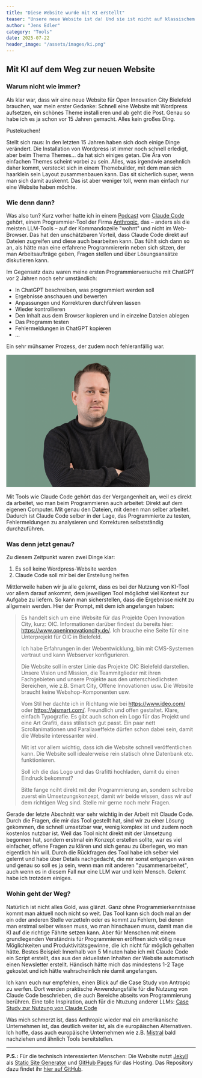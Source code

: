 ```yaml
---
title: "Diese Website wurde mit KI erstellt"
teaser: "Unsere neue Website ist da! Und sie ist nicht auf klassischem Wege entstanden. Anthropics Claude Code hat die Website fast im Alleingang erstellt, beim Hosting geholfen und die Erstellung von Newslettern automatisiert."
author: "Jens Edler"
category: "Tools"
date: 2025-07-22
header_image: "/assets/images/ki.png"
---
```


## Mit KI auf dem Weg zur neuen Website

### Warum nicht wie immer?

Als klar war, dass wir eine neue Website für Open Innovation City Bielefeld brauchen, war mein erster Gedanke: Schnell eine Website mit Wordpress aufsetzen, ein schönes Theme installieren und ab geht die Post. Genau so habe ich es ja schon vor 15 Jahren gemacht. Alles kein großes Ding. 

Pustekuchen!

Stellt sich raus: In den letzten 15 Jahren haben sich doch einige Dinge verändert. Die Installation von Wordpress ist immer noch schnell erledigt, aber beim Thema Themes... da hat sich einiges getan. Die Ära von einfachen Themes scheint vorbei zu sein. Alles, was irgendwie ansehnlich daher kommt, versteckt sich in einem Themebuilder, mit dem man sich haarklein sein Layout zusammenbauen kann. Das sit sicherlich super, wenn man sich damit auskennt. Das ist aber weniger toll, wenn man einfach nur eine Website haben möchte.

### Wie denn dann?

Was also tun? Kurz vorher hatte ich in einem [Podcast](https://freakshow.fm/fs290-das-popcorn-problem) vom [Claude Code](https://www.anthropic.com/claude-code) gehört, einem Programmier-Tool der Firma [Anthropic](https://www.anthropic.com), das – anders als die meisten LLM-Tools – auf der Kommandozeile "wohnt" und nicht im Web-Browser. Das hat den unschätzbaren Vorteil, dass Claude Code direkt auf Dateien zugreifen und diese auch bearbeiten kann. Das fühlt sich dann so an, als hätte man eine erfahrene Programmiererin neben sich sitzen, der man Arbeitsaufträge geben, Fragen stellen und über Lösungsansätze diskutieren kann. 

Im Gegensatz dazu waren meine ersten Programmierversuche mit ChatGPT vor 2 Jahren noch sehr umständlich:

- In ChatGPT beschreiben, was programmiert werden soll
- Ergebnisse anschauen und bewerten
- Anpassungen und Korrekturen durchführen lassen
- Wieder kontrollieren
- Den Inhalt aus dem Browser kopieren und in einzelne Dateien ablegen
- Das Programm testen
- Fehlermeldungen in ChatGPT kopieren
- ...

Ein sehr mühsamer Prozess, der zudem noch fehleranfällig war.

![Das ist Jens](/assets/images/team/jens.png)

Mit Tools wie Claude Code gehört das der Vergangenheit an, weil es direkt da arbeitet, wo man beim Programmieren auch arbeitet: Direkt auf dem eigenen Computer. Mit genau den Dateien, mit denen man selber arbeitet. Dadurch ist Claude Code selber in der Lage, das Programmierte zu testen, Fehlermeldungen zu analysieren und Korrekturen selbstständig durchzuführen.

### Was denn jetzt genau?

Zu diesem Zeitpunkt waren zwei Dinge klar:

1. Es soll keine Wordpress-Website werden
2. Claude Code soll mir bei der Erstellung helfen

Mittlerweile haben wir ja alle gelernt, dass es bei der Nutzung von KI-Tool vor allem darauf ankommt, dem jeweiligen Tool möglichst viel Kontext zur Aufgabe zu liefern. So kann man sicherstellen, dass die Ergebnisse nicht zu allgemein werden. Hier der Prompt, mit dem ich angefangen haben:


> Es handelt sich um eine Website für das Projekte Open Innovation City, kurz: OIC. Informationen darüber findest du bereits hier: https://www.openinnovationcity.de/. Ich brauche eine Seite für eine Unterprojekt für OIC in Bielefeld.
>
> Ich habe Erfahrungen in der Webentwicklung, bin mit CMS-Systemen vertraut und kann Webserver konfigurieren.
>
> Die Website soll in erster Linie das Projekte OIC Bielefeld darstellen. Unsere Vision und Mission, die Teammitglieder mit ihren Fachgebieten und unsere Projekte aus den unterschiedlichsten Bereichen, wie z.B. Smart City, Offene Innovationen usw. Die Website braucht keine Webshop-Komponenten usw.
>
> Vom Stil her dachte ich in Richtung wie bei https://www.ideo.com/ oder https://ajsmart.com/. Freundlich und offen gestaltet. Klare, einfach Typografie. Es gibt auch schon ein Logo für das Projekt und eine Art Grafiti, dass stilistisch gut passt. Ein paar nett Scrollanimationen und Parallaxeffekte dürfen schon dabei sein, damit die Website interessanter wird.
>
> Mit ist vor allem wichtig, dass ich die Website schnell veröffentlichen kann. Die Website soll idealerweise rein statisch ohne Datenbank etc. funktionieren.
>
> Soll ich die das Logo und das Grafitti hochladen, damit du einen Eindruck bekommst?
>
> Bitte fange nciht direkt mit der Programmierung an, sondern schreibe zuerst ein Umsetzungskonzept, damit wir beide wissen, dass wir auf dem richtigen Weg sind. Stelle mir gerne noch mehr Fragen.


Gerade der letzte Abschnitt war sehr wichtig in der Arbeit mit Claude Code. Durch die Fragen, die mir das Tool gestellt hat, sind wir zu einer Lösung gekommen, die schnell umsetzbar war, wenig komplex ist und zudem noch kostenlos nutzbar ist. Weil das Tool nicht direkt mit der Umsetzung begonnen hat, sondern erstmal ein Konzept erstellen sollte, war es viel einfacher, offene Fragen zu klären und sich genau zu überlegen, wo man eigentlich hin will. Durch die Rückfragen des Tool habe ich selber viel gelernt und habe über Details nachgedacht, die mir sonst entgangen wären und genau so soll es ja sein, wenn man mit anderen "zusammenarbeitet", auch wenn es in diesem Fall nur eine LLM war und kein Mensch. Gelernt habe ich trotzdem einiges.

### Wohin geht der Weg?

Natürlich ist nicht alles Gold, was glänzt. Ganz ohne Programmierkenntnisse kommt man aktuell noch nicht so weit. Das Tool kann sich doch mal an der ein oder anderen Stelle verzetteln oder es kommt zu Fehlern, bei denen man erstmal selber wissen muss, wo man hinschauen muss, damit man die KI auf die richtige Fährte setzen kann. Aber für Menschen mit einem grundlegenden Verständnis für Programmieren eröffnen sich völlig neue Möglichkeiten und Produktivitätsgewinne, die ich nicht für möglich gehalten hätte. Bestes Beispiel: Innerhalb von 5 Minuten habe ich mit Claude Code ein Script erstellt, das aus den aktuellsten Inhalten der Website automatisch einen Newsletter erstellt. Händisch hätte mich das mindestens 1-2 Tage gekostet und ich hätte wahrscheinlich nie damit angefangen.

Ich kann euch nur empfehlen, einen Blick auf die Case Study von Antropic zu werfen. Dort werden praktische Anwendungsfälle für die Nutzung von Claude Code beschrieben, die auch Bereiche abseits von Programmierung berühren. Eine tolle Inspiration, auch für die Ntuzung anderer LLMs: [Case Study zur Nutzung von Claude Code](https://www-cdn.anthropic.com/58284b19e702b49db9302d5b6f135ad8871e7658.pdf)

Was mich schmerzt ist, dass Anthropic wieder mal ein amerikanische Unternehmen ist, das deutlich weiter ist, als die europäischen Alternativen. Ich hoffe, dass auch europäische Unternehmen wie z.B. [Mistral](https://mistral.ai) bald nachziehen und ähnlich Tools bereitstellen.  

---

**P.S.:** Für die technisch interessierten Menschen: Die Website nutzt [Jekyll](https://jekyllrb.com) als [Static Site Generator](https://www.ionos.de/digitalguide/websites/webseiten-erstellen/was-ist-ein-static-site-generator/) und [GitHub Pages](https://pages.github.com) für das Hosting. Das Repository dazu findet ihr [hier auf GitHub](https://github.com/jensedler/oic-bielefeld-website).
